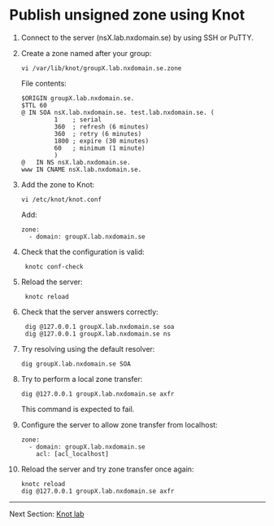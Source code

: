 # Publish unsigned zone using Knot

1.  Connect to the server (nsX.lab.nxdomain.se) by using SSH or PuTTY.

2.  Create a zone named after your group:

        vi /var/lib/knot/groupX.lab.nxdomain.se.zone

    File contents:

        $ORIGIN groupX.lab.nxdomain.se.
        $TTL 60
        @ IN SOA nsX.lab.nxdomain.se. test.lab.nxdomain.se. (
                 1    ; serial
                 360  ; refresh (6 minutes)
                 360  ; retry (6 minutes)
                 1800 ; expire (30 minutes)
                 60   ; minimum (1 minute)
                 )
        @   IN NS nsX.lab.nxdomain.se.
        www IN CNAME nsX.lab.nxdomain.se.

3.  Add the zone to Knot:

        vi /etc/knot/knot.conf

    Add:
    
        zone:
          - domain: groupX.lab.nxdomain.se

4. Check that the configuration is valid:

        knotc conf-check

5. Reload the server:

        knotc reload

6. Check that the server answers correctly:

        dig @127.0.0.1 groupX.lab.nxdomain.se soa
        dig @127.0.0.1 groupX.lab.nxdomain.se ns

7.  Try resolving using the default resolver:

        dig groupX.lab.nxdomain.se SOA

8.  Try to perform a local zone transfer:

        dig @127.0.0.1 groupX.lab.nxdomain.se axfr

    This command is expected to fail.

9.  Configure the server to allow zone transfer from localhost:

        zone:
          - domain: groupX.lab.nxdomain.se
            acl: [acl_localhost]

10. Reload the server and try zone transfer once again:

        knotc reload
        dig @127.0.0.1 groupX.lab.nxdomain.se axfr


---
Next Section: [Knot lab](knot-dnssec.md)
